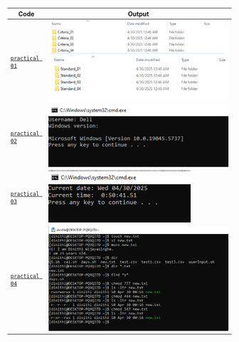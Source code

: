 | Code  | Output |
|------|------|
| [`practical 01`](./Codes/practical01.txt)  |  ![01](./Outputs/1.png)  ![02](./Outputs/2.png)|
| [`practical 02`](./Codes/practical02.txt)  |  ![02](./Outputs/3.png)|
| [`practical 03`](./Codes/practical03.txt)  |  ![03](./Outputs/4.png)|
| [`practical 04`](./Codes/practical04.txt)  |  ![04](./Outputs/5.png)|
